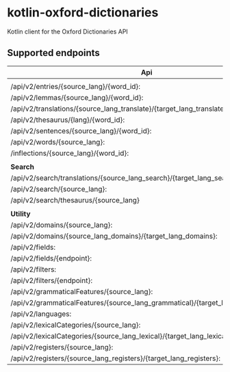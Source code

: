 # kotlin-oxford-dictionaries
Kotlin client for the Oxford Dictionaries API

## Supported endpoints

| Api                                                                              	| Supported? 	|
|----------------------------------------------------------------------------------	|:----------:	|
|                                                                                  	|            	|
| /api/v2/entries/{source_lang}/{word_id}:                                         	|      ✅     	|
| /api/v2/lemmas/{source_lang}/{word_id}:                                          	|      ✅     	|
| /api/v2/translations/{source_lang_translate}/{target_lang_translate}/{word_id}:  	|      ✅     	|
| /api/v2/thesaurus/{lang}/{word_id}:                                              	|      ✅     	|
| /api/v2/sentences/{source_lang}/{word_id}:                                       	|      ✅     	|
| /api/v2/words/{source_lang}:                                                     	|      ❌     	|
| /inflections/{source_lang}/{word_id}:                                            	|      ❌     	|
|                                                                                   |               |
| __Search__                                                                      	|            	|
| /api/v2/search/translations/{source_lang_search}/{target_lang_search}:           	|      ✅     	|
| /api/v2/search/{source_lang}:                                                    	|      ✅     	|
| /api/v2/search/thesaurus/{source_lang}                                           	|      ✅     	|
|                                                                                   |               |
| __Utility__                                                                      	|            	|
| /api/v2/domains/{source_lang}:                                                   	|      ❌     	|
| /api/v2/domains/{source_lang_domains}/{target_lang_domains}:                     	|      ❌     	|
| /api/v2/fields:                                                                  	|      ❌     	|
| /api/v2/fields/{endpoint}:                                                       	|      ❌     	|
| /api/v2/filters:                                                                 	|      ❌     	|
| /api/v2/filters/{endpoint}:                                                      	|      ❌     	|
| /api/v2/grammaticalFeatures/{source_lang}:                                       	|      ❌     	|
| /api/v2/grammaticalFeatures/{source_lang_grammatical}/{target_lang_grammatical}: 	|      ❌     	|
| /api/v2/languages:                                                               	|      ❌     	|
| /api/v2/lexicalCategories/{source_lang}:                                         	|      ❌     	|
| /api/v2/lexicalCategories/{source_lang_lexical}/{target_lang_lexical}:           	|      ❌     	|
| /api/v2/registers/{source_lang}:                                                 	|      ❌     	|
| /api/v2/registers/{source_lang_registers}/{target_lang_registers}:               	|      ❌     	|